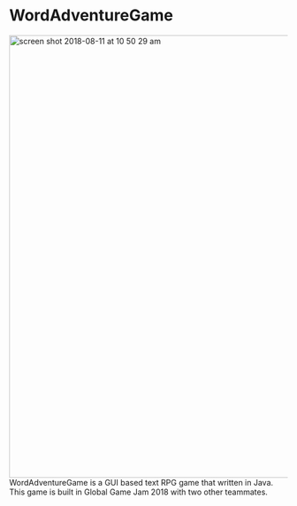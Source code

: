 # WordAdventureGame
<img width="799" alt="screen shot 2018-08-11 at 10 50 29 am" src="https://user-images.githubusercontent.com/23665164/43994603-993e0d4e-9d54-11e8-8825-618fa1d046ca.png">
WordAdventureGame is a GUI based text RPG game that written in Java.
This game is built in Global Game Jam 2018 with two other teammates.
